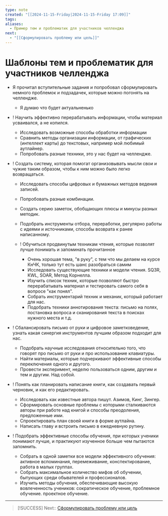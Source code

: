 ```yaml
---
type: note
created: "[[2024-11-15-Friday|2024-11-15-Friday 17:09]]"
tags: 
aliases:
  - Пример тем и проблематик для участников челленджа
next:
  - "[[Сформулировать проблему или цель]]"
---
```

#  Шаблоны тем и проблематик для участников челленджа

- Я прочитал вступительные задания и попробовал сформулировать немного проблемок и подзадачек, которые можно погонять на челлендже.
	- ﻿﻿Я думаю что будет актуальненько

- ! Научить эффективно перерабатывать информации, чтобы материал усваивался, а не копился.
	- ﻿﻿Исследовать возможные способы обработки информации
	- ﻿﻿Сравнить методы организации информации, от графических (интеллект карты) до текстовых, например мой любимый аутлайнер.
	- ﻿﻿Попробовать разные техники, это у нас будет на челлендже.

- ! Создать систему, которая помогат организовывать мысли свои и чужие таким образом, чтобы к ним можно было легко возвращаться.
	- ﻿﻿Исследовать способы цифровых и бумажных методов ведения записей.
	- ﻿﻿Попробовать разные комбинации.
	- ﻿﻿Создать серию заметок, обобщающих плюсы и минусы разных методик.
	- ﻿﻿Подобрать инструменты отбора, переработки, регулярно работы с идеями и источниками, способы возврата к ранее написанному.

  - ! Обучиться продвинутым техникам чтения, которые позволят лучше понимать и запоминать прочитанное
	- Очень хорошая тема, "в руку", с тем что мы делаем на курсе КнЧК, только тут есть шанс разобраться самим  
	- Исследовать существующие техники и модели чтения. SQ3R, KWL, SOAR, Метод Корнелла.  
	- Изучить список техник, которые позволяют быстро перерабатывать материал и тестировать самого себя в вопросе "как понял".  
	- Собрать инструментарий техник и механик, который работает для нас.  
	- Подобрать техники аннотирования текста: письмо на полях, постановка вопроса и сканирования текста в поисках нужного места и т.д.

- ! Сбалансировать письмо от руки и цифровое заметковедение, узнать какая синергия инструментов лучшим образом подходит для нас.  
	- Подобрать научные исследования относительно того, что говорят про письмо от руки и про использование клавиатуры.  
	- Найти материалы, которые подчеркивают эффективные способы переключения одного и другого.  
	- Провести эксперимент, неделю пользоваться одним, другим и тем и другим. Над собой.  

- ! Понять как планировать написание книги, как создавать первый черновик, и как его редактировать.  
	- Исследовать как известные автора пишут. Азимов, Кинг, Зингер.  
	- Сформировать основные проблемы с которыми сталкиваются авторы при работе над книгой и способы преодоления, предложенные ими.  
	- Спроектировать план своей книги в форме аутлайна.  
	- Написать главу и встроить письмо в ежедневную рутину.  
  
- ! Подобрать эффективные способы обучения, при которых ученики понимают лучше, и практикуют изученное больше чем пытаются запомнить.  
	- Собрать в одной заметки все модели эффективного обучения: активное вспоминания, перемеживание, конспектирование, работа в малых группах.  
	- Собрать максимальное количество мифов об обучении, бытующих среди обывателей и профессионалов.  
	- Изучить методы обучения, обеспечивающие высокую вовлеченность учеников: сократическое обучение, проблемное обучение. проектное обучение.

---

> [!SUCCESS]
> Next:: [Сформулировать проблему или цель](../Garage/Сформулировать%20проблему%20или%20цель.md)